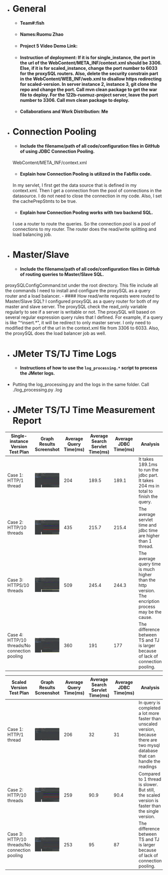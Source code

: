 - # General
    - #### Team#:fish
    
    - #### Names:Ruomu Zhao
    
    - #### Project 5 Video Demo Link:

    - #### Instruction of deployment:  If it is for single_instance, the port in the url of the WebContent/META_INF/context.xml should be 3306. Else, if it is for scaled_instance, change the port number to 6033 for the proxySQL routers. Also, delete the security constrain part in the WebContent/WEB_INF/web.xml to disallow https redirecting for scaled-version. In server instance 2, instance 3, git clone the repo and change the port. Call mvn clean package to get the war file to deploy. For the 122b-ruomuz-project server, leave the port number to 3306. Call mvn clean package to deploy.

    - #### Collaborations and Work Distribution: Me


- # Connection Pooling
    - #### Include the filename/path of all code/configuration files in GitHub of using JDBC Connection Pooling.
    WebContent/META_INF/context.xml
    - #### Explain how Connection Pooling is utilized in the Fabflix code.
    In my servlet, I first get the data source that is defined in my context.xml. Then I get a connection from the pool of connections in the datasource. I do not need to close the connection in my code. Also, I set the cachePrepStmts to be true.
    - #### Explain how Connection Pooling works with two backend SQL.
    I use a router to route the queries. So the connection pool is a pool of connections to my router. The router does the read/write splitting and load balancing job.

- # Master/Slave
    - #### Include the filename/path of all code/configuration files in GitHub of routing queries to Master/Slave SQL.
proxySQLConfigCommand.txt under the root directory. This file include all the commands I need to install and configure the proxySQL as a query router and a load balancer.
    - #### How read/write requests were routed to Master/Slave SQL?
    I configured proxySQL as a query router for both of my master and slave server. The proxySQL check the read_only variable regularly to see if a server is writable or not. The proxySQL will based on several regular expression query rules that I defined. For example, if a query is like "^insert.*", it will be redirect to only master server. I only need to modified the port of the url in the context.xml file from 3306 to 6033. Also, the proxySQL does the load balancer job as well.


- # JMeter TS/TJ Time Logs
    - #### Instructions of how to use the `log_processing.*` script to process the JMeter logs.
 - Putting the log_processing.py and the logs in the same folder. Call ./log_processing.py <filename>.log

- # JMeter TS/TJ Time Measurement Report

| **Single-instance Version Test Plan**          | **Graph Results Screenshot** | **Average Query Time(ms)** | **Average Search Servlet Time(ms)** | **Average JDBC Time(ms)** | **Analysis** |
|------------------------------------------------|------------------------------|----------------------------|-------------------------------------|---------------------------|--------------|
| Case 1: HTTP/1 thread                          | ![](screen/single_instance_http_1.png)   | 204                         | 189.5                                  | 189.1                        | It takes 189.1ms to run the jdbc part. It takes 204 ms in total to finish the query.           |
| Case 2: HTTP/10 threads                        | ![](screen/single_instance_http_10.png)   | 435                         | 215.7                                  | 215.4                        | The average servlet time and jdbc time are higher than 1 thread.             |
| Case 3: HTTPS/10 threads                       | ![](screen/single_instance_https_10.png)   | 509                         | 245.4                                  | 244.3                        | The average query time is much higher than the http version. The encription process may be the cause.           |
| Case 4: HTTP/10 threads/No connection pooling  | ![](screen/single_instance_http_no_CP_10.png)   | 360                         | 191                                  | 177                        | The difference between TS and TJ is larger because of lack of connection pooling.           |

| **Scaled Version Test Plan**                   | **Graph Results Screenshot** | **Average Query Time(ms)** | **Average Search Servlet Time(ms)** | **Average JDBC Time(ms)** | **Analysis** |
|------------------------------------------------|------------------------------|----------------------------|-------------------------------------|---------------------------|--------------|
| Case 1: HTTP/1 thread                          | ![](screen/scaled_instance_http_1.png)   | 206                         | 32                                  | 31                        | In query is completed a lot more faster than unscaled version, because there are two mysql database that can handle the readings           |
| Case 2: HTTP/10 threads                        | ![](screen/scaled_instance_http_no_CP_10.png)   | 259                         | 90.9                                  | 90.4                        |     Compared to 1 thread is slower. But still, the scaled version is faster than the single version.       |
| Case 3: HTTP/10 threads/No connection pooling  | ![](screen/scaled_instance_http_10.png)   | 253                         | 95                                 | 87                        |    The difference between TS and TJ is larger because of lack of connection pooling.        |
